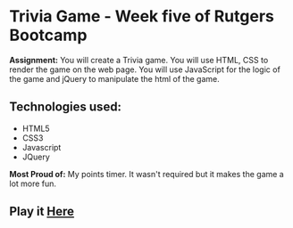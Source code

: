 # Trivia Game - Week five of Rutgers Bootcamp

**Assignment:** You will create a Trivia game. You will use HTML, CSS to render the game on the web page. You will use JavaScript for the logic of the game and jQuery to manipulate the html of the game.

## Technologies used:
* HTML5
* CSS3
* Javascript
* JQuery

**Most Proud of:** My points timer. It wasn't required but it makes the game a lot more fun.

## Play it [Here](https://polar-plains-67349.herokuapp.com/)